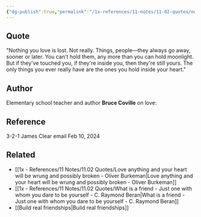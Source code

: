 ```yaml
---
{"dg-publish":true,"permalink":"/1x-references/11-notes/11-02-quotes/nothing-you-love-is-lost-bruce-coville/","title":"Nothing you love is lost - Bruce Coville","created":"2024-02-14T20:18:40.080+03:00","updated":"2024-02-14T20:18:40.080+03:00"}
---
```



## Quote
"Nothing you love is lost. Not really. Things, people—they always go away, sooner or later. You can't hold them, any more than you can hold moonlight. But if they've touched you, if they're inside you, then they're still yours. The only things you ever really have are the ones you hold inside your heart."

## Author
Elementary school teacher and author **Bruce Coville** on love:

## Reference
3-2-1 James Clear email Feb 10, 2024

## Related
- [[1x - References/11 Notes/11.02 Quotes/Love anything and your heart will be wrung and possibly broken - Oliver Burkeman\|Love anything and your heart will be wrung and possibly broken - Oliver Burkeman]]
- [[1x - References/11 Notes/11.02 Quotes/What is a friend - Just one with whom you dare to be yourself - C. Raymond Beran\|What is a friend - Just one with whom you dare to be yourself - C. Raymond Beran]]
- [[Build real friendships\|Build real friendships]] 